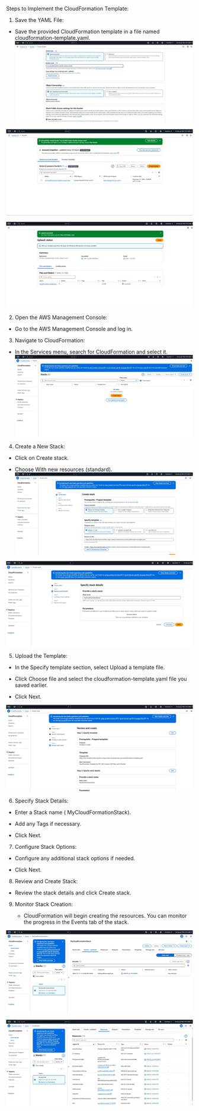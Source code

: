 Steps to Implement the CloudFormation Template:
1. Save the YAML File:

 - Save the provided CloudFormation template in a file named cloudformation-template.yaml.
![S3_create](images/01_AWS_CloudFormation_S3_create.jpg)

![S3_created](images/02_AWS_CloudFormation_S3_created.jpg)

![S3_template_uploaded](images/03_AWS_CloudFormation_S3_template_uploaded.jpg)


2. Open the AWS Management Console:

 - Go to the AWS Management Console and log in.


3. Navigate to CloudFormation:

 - In the Services menu, search for CloudFormation and select it.
![navigate_cloudformation](images/04_AWS_CloudFormation_navigate_cloudformation.jpg)


4. Create a New Stack:

 - Click on Create stack.

 - Choose With new resources (standard).
![create_stack](images/05_AWS_CloudFormation_create_stack.jpg)

![create_stack](images/06_AWS_CloudFormation_create_stack.jpg)


5. Upload the Template:

 - In the Specify template section, select Upload a template file.

 - Click Choose file and select the cloudformation-template.yaml file you saved earlier.

 - Click Next.

![create_stack](images/07_AWS_CloudFormation_create_stack.jpg)


6. Specify Stack Details:

 - Enter a Stack name ( MyCloudFormationStack).

 - Add any Tags if necessary.

 - Click Next.


7. Configure Stack Options:

 - Configure any additional stack options if needed.

 - Click Next.


8. Review and Create Stack:

 - Review the stack details and click Create stack.


9. Monitor Stack Creation:

   - CloudFormation will begin creating the resources. You can monitor the progress in the Events tab of the stack.

![create_stack_in_progress](images/08_AWS_CloudFormation_create_stack_in_progress.jpg)

![create_stack_in_progress](images/09_AWS_CloudFormation_create_stack_in_progress.jpg)